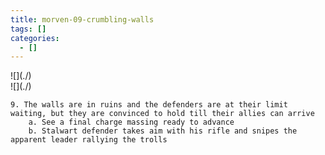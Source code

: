 ```yaml
---
title: morven-09-crumbling-walls
tags: []
categories:
  - []
---
```

<!-- more --><div class="embedded-image-left">![](./)</div><div class="embedded-image-right">![](./)</div>

	9. The walls are in ruins and the defenders are at their limit waiting, but they are convinced to hold till their allies can arrive
		a. See a final charge massing ready to advance
		b. Stalwart defender takes aim with his rifle and snipes the apparent leader rallying the trolls